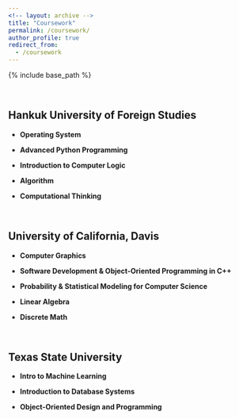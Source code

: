 ```yaml
---
<!-- layout: archive -->
title: "Coursework"
permalink: /coursework/
author_profile: true
redirect_from:
  - /coursework
---
```


{% include base_path %}

<br>

## Hankuk University of Foreign Studies

* **Operating System**

* **Advanced Python Programming**

* **Introduction to Computer Logic**

* **Algorithm**

* **Computational Thinking**

<br>


## University of California, Davis

* **Computer Graphics**

* **Software Development & Object-Oriented Programming in C++**

* **Probability & Statistical Modeling for Computer Science**

* **Linear Algebra**

* **Discrete Math**

<br>


## Texas State University

 
* **Intro to Machine Learning**

* **Introduction to Database Systems**

* **Object-Oriented Design and Programming**
